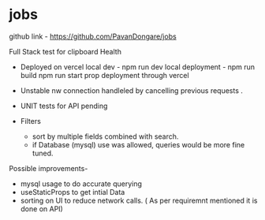 # jobs

github link - https://github.com/PavanDongare/jobs


Full Stack test for clipboard Health

- Deployed on vercel
    local dev - npm run dev
    local deployment - npm run build
                       npm run start
    prop deployment through vercel
    
- Unstable nw connection handleled by cancelling previous requests .
- UNIT tests for API pending
- Filters
    - sort by multiple fields combined with search.
    - if Database (mysql) use was allowed, queries would be more fine tuned.
    
Possible improvements- 
  - mysql usage to do accurate querying
  - useStaticProps to get intial Data
  - sorting on UI to reduce network calls. ( As per requiremnt mentioned it is done on API)
  
